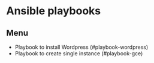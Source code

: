 # Ansible playbooks

## Menu

* Playbook to install Wordpress (#playbook-wordpress)
* Playbook to create single instance (#playbook-gce)